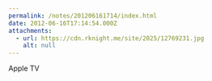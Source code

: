 ```yaml
---
permalink: /notes/201206161714/index.html
date: 2012-06-16T17:14:54.000Z
attachments:
  - url: https://cdn.rknight.me/site/2025/12769231.jpg
    alt: null
---
```


Apple TV
